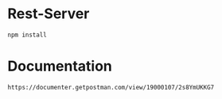 # Rest-Server

```
npm install
```

# Documentation

```
https://documenter.getpostman.com/view/19000107/2s8YmUKKG7
```


